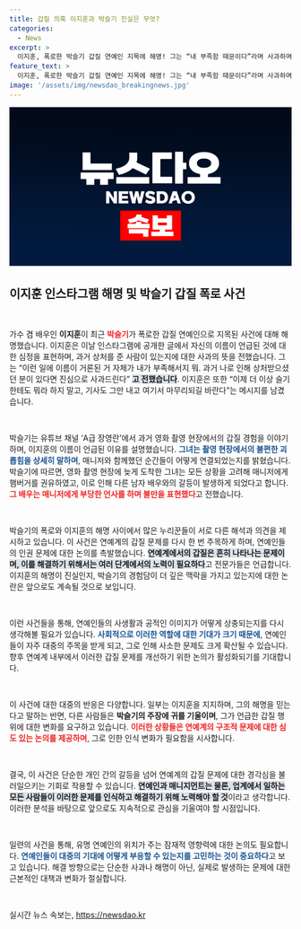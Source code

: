 ```yaml
---
title: 갑질 의혹 이지훈과 박슬기 진실은 무엇?
categories:
  - News
excerpt: >
  이지훈, 폭로한 박슬기 갑질 연예인 지목에 해명! 그는 “내 부족함 때문이다”라며 사과하며 논란 종식 요청. 진실은 무엇일까? 클릭해서 확인하세요!
feature_text: >
  이지훈, 폭로한 박슬기 갑질 연예인 지목에 해명! 그는 “내 부족함 때문이다”라며 사과하며 논란 종식 요청. 진실은 무엇일까? 클릭해서 확인하세요!
image: '/assets/img/newsdao_breakingnews.jpg'
---
```


<p><img src="/assets/img/newsdao_breakingnews.jpg" alt="ranknews 속보" /></p>

<h2 data-ke-size="size26">이지훈 인스타그램 해명 및 박슬기 갑질 폭로 사건</h2>

<p data-ke-size="size16">&nbsp;</p>

<p>가수 겸 배우인 <b>이지훈</b>이 최근 <b><span style="color: #ee2323;">박슬기</span></b>가 폭로한 갑질 연예인으로 지목된 사건에 대해 해명했습니다. 이지훈은 이날 인스타그램에 공개한 글에서 자신의 이름이 언급된 것에 대한 심정을 표현하며, 과거 상처를 준 사람이 있는지에 대한 사과의 뜻을 전했습니다. 그는 “이런 일에 이름이 거론된 거 자체가 내가 부족해서지 뭐. 과거 나로 인해 상처받으셨던 분이 있다면 진심으로 사과드린다” <b><span style="background-color: #21538527;">고 전했습니다</span></b>. 이지훈은 또한 “이제 더 이상 슬기한테도 뭐라 하지 말고, 기사도 그만 내고 여기서 마무리되길 바란다”는 메시지를 남겼습니다.  </p>

<p data-ke-size="size16">&nbsp;</p>

<p>박슬기는 유튜브 채널 ‘A급 장영란’에서 과거 영화 촬영 현장에서의 갑질 경험을 이야기하며, 이지훈의 이름이 언급된 이유를 설명했습니다. <b><span style="color: #1a5490;">그녀는 촬영 현장에서의 불편한 괴롭힘을 상세히 말하며</span></b>, 매니저와 함께했던 순간들이 어떻게 연결되었는지를 밝혔습니다. 박슬기에 따르면, 영화 촬영 현장에 늦게 도착한 그녀는 모든 상황을 고려해 매니저에게 햄버거를 권유하였고, 이로 인해 다른 남자 배우와의 갈등이 발생하게 되었다고 합니다. <b><span style="color: #ee2323;">그 배우는 매니저에게 부당한 언사를 하며 불만을 표현했다</span></b>고 전했습니다.</p>

<p data-ke-size="size16">&nbsp;</p>

<p>박슬기의 폭로와 이지훈의 해명 사이에서 많은 누리꾼들이 서로 다른 해석과 의견을 제시하고 있습니다. 이 사건은 연예계의 갑질 문제를 다시 한 번 주목하게 하며, 연예인들의 인권 문제에 대한 논의를 촉발했습니다. <b><span style="background-color: #21538527;">연예계에서의 갑질은 흔히 나타나는 문제이며, 이를 해결하기 위해서는 여러 단계에서의 노력이 필요하다</span></b>고 전문가들은 언급합니다. 이지훈의 해명이 진실인지, 박슬기의 경험담이 더 깊은 맥락을 가지고 있는지에 대한 논란은 앞으로도 계속될 것으로 보입니다.  </p>

<p data-ke-size="size16">&nbsp;</p>

<p>이런 사건들을 통해, 연예인들의 사생활과 공적인 이미지가 어떻게 상충되는지를 다시 생각해볼 필요가 있습니다. <b><span style="color: #1a5490;">사회적으로 이러한 역할에 대한 기대가 크기 때문에</span></b>, 연예인들이 자주 대중의 주목을 받게 되고, 그로 인해 사소한 문제도 크게 확산될 수 있습니다. 향후 연예계 내부에서 이러한 갑질 문제를 개선하기 위한 논의가 활성화되기를 기대합니다.</p>

<p data-ke-size="size16">&nbsp;</p>

<p>이 사건에 대한 대중의 반응은 다양합니다. 일부는 이지훈을 지지하며, 그의 해명을 믿는다고 말하는 반면, 다른 사람들은 <b>박슬기의 주장에 귀를 기울이며</b>, 그가 언급한 갑질 행위에 대한 변화를 요구하고 있습니다. <b><span style="color: #ee2323;">이러한 상황들은 연예계의 구조적 문제에 대한 심도 있는 논의를 제공하며</span></b>, 그로 인한 인식 변화가 필요함을 시사합니다.</p>

<p data-ke-size="size16">&nbsp;</p>

<p>결국, 이 사건은 단순한 개인 간의 갈등을 넘어 연예계의 갑질 문제에 대한 경각심을 불러일으키는 기회로 작용할 수 있습니다. <b><span style="background-color: #21538527;">연예인과 매니지먼트는 물론, 업계에서 일하는 모든 사람들이 이러한 문제를 인식하고 해결하기 위해 노력해야 할 것</span></b>이라고 생각합니다. 이러한 분석을 바탕으로 앞으로도 지속적으로 관심을 기울여야 할 시점입니다. </p>

<p data-ke-size="size16">&nbsp;</p>

<p>일련의 사건을 통해, 유명 연예인의 위치가 주는 잠재적 영향력에 대한 논의도 필요합니다. <b><span style="color: #1a5490;">연예인들이 대중의 기대에 어떻게 부응할 수 있는지를 고민하는 것이 중요하다</span></b>고 보고 있습니다. 해결 방향으로는 단순한 사과나 해명이 아닌, 실제로 발생하는 문제에 대한 근본적인 대책과 변화가 절실합니다. </p>

<p data-ke-size="size16">&nbsp;</p>
실시간 뉴스 속보는, <a href="https://newsdao.kr" rel="dofollow">https://newsdao.kr</a>


